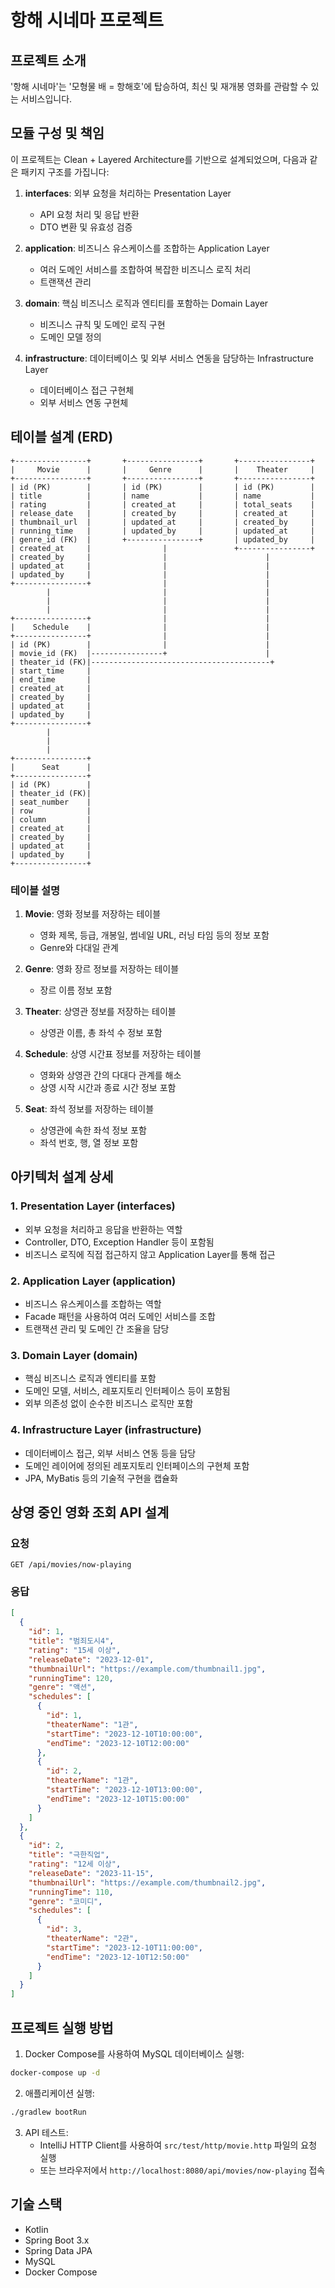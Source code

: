 # 항해 시네마 프로젝트

## 프로젝트 소개
'항해 시네마'는 '모형물 배 = 항해호'에 탑승하여, 최신 및 재개봉 영화를 관람할 수 있는 서비스입니다.

## 모듈 구성 및 책임
이 프로젝트는 Clean + Layered Architecture를 기반으로 설계되었으며, 다음과 같은 패키지 구조를 가집니다:

1. **interfaces**: 외부 요청을 처리하는 Presentation Layer
   - API 요청 처리 및 응답 반환
   - DTO 변환 및 유효성 검증

2. **application**: 비즈니스 유스케이스를 조합하는 Application Layer
   - 여러 도메인 서비스를 조합하여 복잡한 비즈니스 로직 처리
   - 트랜잭션 관리

3. **domain**: 핵심 비즈니스 로직과 엔티티를 포함하는 Domain Layer
   - 비즈니스 규칙 및 도메인 로직 구현
   - 도메인 모델 정의

4. **infrastructure**: 데이터베이스 및 외부 서비스 연동을 담당하는 Infrastructure Layer
   - 데이터베이스 접근 구현체
   - 외부 서비스 연동 구현체

## 테이블 설계 (ERD)

```
+----------------+       +----------------+       +----------------+
|     Movie      |       |     Genre      |       |    Theater     |
+----------------+       +----------------+       +----------------+
| id (PK)        |       | id (PK)        |       | id (PK)        |
| title          |       | name           |       | name           |
| rating         |       | created_at     |       | total_seats    |
| release_date   |       | created_by     |       | created_at     |
| thumbnail_url  |       | updated_at     |       | created_by     |
| running_time   |       | updated_by     |       | updated_at     |
| genre_id (FK)  |       +----------------+       | updated_by     |
| created_at     |                |               +----------------+
| created_by     |                |                      |
| updated_at     |                |                      |
| updated_by     |                |                      |
+----------------+                |                      |
        |                         |                      |
        |                         |                      |
        |                         |                      |
+----------------+                |                      |
|    Schedule    |                |                      |
+----------------+                |                      |
| id (PK)        |                |                      |
| movie_id (FK)  |----------------+                      |
| theater_id (FK)|----------------------------------------+
| start_time     |
| end_time       |
| created_at     |
| created_by     |
| updated_at     |
| updated_by     |
+----------------+
        |
        |
        |
+----------------+
|      Seat      |
+----------------+
| id (PK)        |
| theater_id (FK)|
| seat_number    |
| row            |
| column         |
| created_at     |
| created_by     |
| updated_at     |
| updated_by     |
+----------------+
```

### 테이블 설명
1. **Movie**: 영화 정보를 저장하는 테이블
   - 영화 제목, 등급, 개봉일, 썸네일 URL, 러닝 타임 등의 정보 포함
   - Genre와 다대일 관계

2. **Genre**: 영화 장르 정보를 저장하는 테이블
   - 장르 이름 정보 포함

3. **Theater**: 상영관 정보를 저장하는 테이블
   - 상영관 이름, 총 좌석 수 정보 포함

4. **Schedule**: 상영 시간표 정보를 저장하는 테이블
   - 영화와 상영관 간의 다대다 관계를 해소
   - 상영 시작 시간과 종료 시간 정보 포함

5. **Seat**: 좌석 정보를 저장하는 테이블
   - 상영관에 속한 좌석 정보 포함
   - 좌석 번호, 행, 열 정보 포함

## 아키텍처 설계 상세

### 1. Presentation Layer (interfaces)
- 외부 요청을 처리하고 응답을 반환하는 역할
- Controller, DTO, Exception Handler 등이 포함됨
- 비즈니스 로직에 직접 접근하지 않고 Application Layer를 통해 접근

### 2. Application Layer (application)
- 비즈니스 유스케이스를 조합하는 역할
- Facade 패턴을 사용하여 여러 도메인 서비스를 조합
- 트랜잭션 관리 및 도메인 간 조율을 담당

### 3. Domain Layer (domain)
- 핵심 비즈니스 로직과 엔티티를 포함
- 도메인 모델, 서비스, 레포지토리 인터페이스 등이 포함됨
- 외부 의존성 없이 순수한 비즈니스 로직만 포함

### 4. Infrastructure Layer (infrastructure)
- 데이터베이스 접근, 외부 서비스 연동 등을 담당
- 도메인 레이어에 정의된 레포지토리 인터페이스의 구현체 포함
- JPA, MyBatis 등의 기술적 구현을 캡슐화

## 상영 중인 영화 조회 API 설계

### 요청
```
GET /api/movies/now-playing
```

### 응답
```json
[
  {
    "id": 1,
    "title": "범죄도시4",
    "rating": "15세 이상",
    "releaseDate": "2023-12-01",
    "thumbnailUrl": "https://example.com/thumbnail1.jpg",
    "runningTime": 120,
    "genre": "액션",
    "schedules": [
      {
        "id": 1,
        "theaterName": "1관",
        "startTime": "2023-12-10T10:00:00",
        "endTime": "2023-12-10T12:00:00"
      },
      {
        "id": 2,
        "theaterName": "1관",
        "startTime": "2023-12-10T13:00:00",
        "endTime": "2023-12-10T15:00:00"
      }
    ]
  },
  {
    "id": 2,
    "title": "극한직업",
    "rating": "12세 이상",
    "releaseDate": "2023-11-15",
    "thumbnailUrl": "https://example.com/thumbnail2.jpg",
    "runningTime": 110,
    "genre": "코미디",
    "schedules": [
      {
        "id": 3,
        "theaterName": "2관",
        "startTime": "2023-12-10T11:00:00",
        "endTime": "2023-12-10T12:50:00"
      }
    ]
  }
]
```

## 프로젝트 실행 방법

1. Docker Compose를 사용하여 MySQL 데이터베이스 실행:
```bash
docker-compose up -d
```

2. 애플리케이션 실행:
```bash
./gradlew bootRun
```

3. API 테스트:
   - IntelliJ HTTP Client를 사용하여 `src/test/http/movie.http` 파일의 요청 실행
   - 또는 브라우저에서 `http://localhost:8080/api/movies/now-playing` 접속

## 기술 스택
- Kotlin
- Spring Boot 3.x
- Spring Data JPA
- MySQL
- Docker Compose